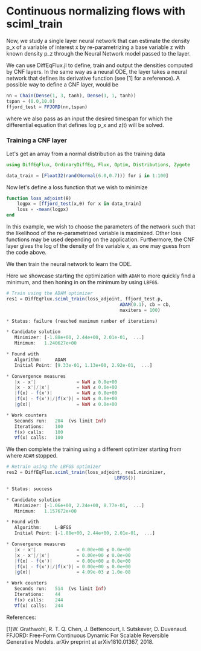 # Continuous normalizing flows with sciml_train

Now, we study a single layer neural network that can estimate the density p_x of a variable
of interest x by re-parametrizing a base variable z with known density p_z through the Neural
Network model passed to the layer.

We can use DiffEqFlux.jl to define, train and output the densities computed by CNF layers. In the same way as a neural ODE, the layer takes a neural network  that defines its derivative function (see [1] for a reference). A possible way to define a CNF layer, would be

```julia
nn = Chain(Dense(1, 3, tanh), Dense(3, 1, tanh))
tspan = (0.0,10.0)
ffjord_test = FFJORD(nn,tspan)
```

where we also pass as an input the desired timespan for which the differential equation that defines log p_x and z(t) will be solved.

### Training a CNF layer

Let's get an array from a normal distribution as the training data

```julia
using DiffEqFlux, OrdinaryDiffEq, Flux, Optim, Distributions, Zygote

data_train = [Float32(rand(Normal(6.0,0.7))) for i in 1:100]
```

Now let's define a loss function that we wish to minimize

```julia
function loss_adjoint(θ)
    logpx = [ffjord_test(x,θ) for x in data_train]
    loss = -mean(logpx)
end
```

In this example, we wish to choose the parameters of the network such that the likelihood
of the re-parametrized variable is maximized. Other loss functions may be used depending on the application. Furthermore, the CNF layer gives the log of the density of the variable x, as one may guess from the code above.

We then train the neural network to learn the ODE.

Here we showcase starting the optimization with `ADAM` to more quickly find a
minimum, and then honing in on the minimum by using `LBFGS`.

```julia
# Train using the ADAM optimizer
res1 = DiffEqFlux.sciml_train(loss_adjoint, ffjord_test.p,
                                          ADAM(0.1), cb = cb,
                                          maxiters = 100)

* Status: failure (reached maximum number of iterations)

* Candidate solution
   Minimizer: [-1.88e+00, 2.44e+00, 2.01e-01,  ...]
   Minimum:   1.240627e+00

* Found with
   Algorithm:     ADAM
   Initial Point: [9.33e-01, 1.13e+00, 2.92e-01,  ...]

* Convergence measures
   |x - x'|               = NaN ≰ 0.0e+00
   |x - x'|/|x'|          = NaN ≰ 0.0e+00
   |f(x) - f(x')|         = NaN ≰ 0.0e+00
   |f(x) - f(x')|/|f(x')| = NaN ≰ 0.0e+00
   |g(x)|                 = NaN ≰ 0.0e+00

* Work counters
   Seconds run:   204  (vs limit Inf)
   Iterations:    100
   f(x) calls:    100
   ∇f(x) calls:   100
```

We then complete the training using a different optimizer starting from where
`ADAM` stopped.

```julia
# Retrain using the LBFGS optimizer
res2 = DiffEqFlux.sciml_train(loss_adjoint, res1.minimizer,
                                        LBFGS())

* Status: success

* Candidate solution
   Minimizer: [-1.06e+00, 2.24e+00, 8.77e-01,  ...]
   Minimum:   1.157672e+00

* Found with
   Algorithm:     L-BFGS
   Initial Point: [-1.88e+00, 2.44e+00, 2.01e-01,  ...]

* Convergence measures
   |x - x'|               = 0.00e+00 ≰ 0.0e+00
   |x - x'|/|x'|          = 0.00e+00 ≰ 0.0e+00
   |f(x) - f(x')|         = 0.00e+00 ≤ 0.0e+00
   |f(x) - f(x')|/|f(x')| = 0.00e+00 ≤ 0.0e+00
   |g(x)|                 = 4.09e-03 ≰ 1.0e-08

* Work counters
   Seconds run:   514  (vs limit Inf)
   Iterations:    44
   f(x) calls:    244
   ∇f(x) calls:   244
```

References:

[1]W. Grathwohl, R. T. Q. Chen, J. Bettencourt, I. Sutskever, D. Duvenaud. FFJORD: Free-Form Continuous Dynamic For Scalable Reversible Generative Models. arXiv preprint at arXiv1810.01367, 2018.

